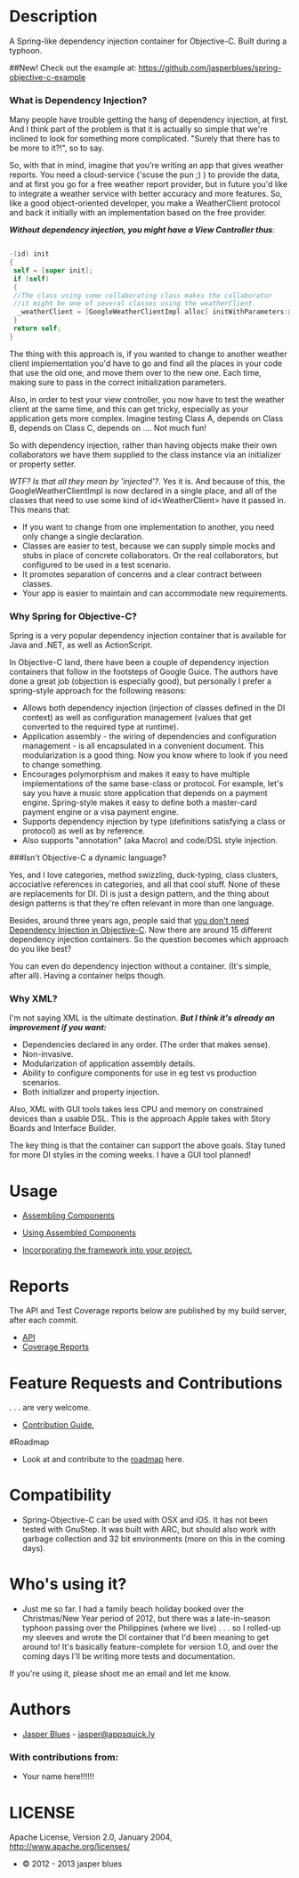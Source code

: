 # Description

A Spring-like dependency injection container for Objective-C. Built during a typhoon. 

##New! 
Check out the example at: https://github.com/jasperblues/spring-objective-c-example

### What is Dependency Injection? 

Many people have trouble getting the hang of dependency injection, at first. And I think part of the problem is that
it is actually so simple that we're inclined to look for something more complicated. "Surely that there has to be
more to it?!", so to say.  

So, with that in mind, imagine that you're writing an app that gives weather reports. You need a cloud-service ('scuse the pun ;) ) to provide the data, and at first you go for a free weather report provider, but in future you'd like to integrate a weather service with better accuracy and more features. So, like a good object-oriented developer, you make a WeatherClient protocol and back it initially with an implementation based on the free provider. 

___Without dependency injection, you might have a View Controller thus___: 

```objective-c

-(id) init 
{
 self = [super init];
 if (self) 
 {
 //The class using some collaborating class makes the collaborator
 //it might be one of several classes using the weatherClient. 
  _weatherClient = [GoogleWeatherClientImpl alloc] initWithParameters:xyz];
 }
 return self;
}

```
The thing with this approach is, if you wanted to change to another weather client implementation you'd have to go
and find all the places in your code that use the old one, and move them over to the new one. Each time, making sure to pass in the correct initialization parameters. 

Also, in order to test your view controller, you now have to test the weather client at the same time, and this 
can get tricky, especially as your application gets more complex. Imagine testing Class A, depends on Class B, depends on Class C, depends on .... Not much fun!

So with dependency injection, rather than having objects make their own collaborators we have them supplied to the class instance via an initializer or property setter. 

_WTF? Is that all they mean by 'injected'?_. Yes it is. And because of this, the GoogleWeatherClientImpl is now 
declared in a single place, and all of the classes that need to use some kind of id&lt;WeatherClient&gt; have it 
passed in. This means that: 

* If you want to change from one implementation to another, you need only change a single declaration. 
* Classes are easier to test, because we can supply simple mocks and stubs in place of concrete collaborators. Or the real collaborators, but configured to be used in a test scenario.
* It promotes separation of concerns and a clear contract between classes. 
* Your app is easier to maintain and can accommodate new requirements. 



### Why Spring for Objective-C?

Spring is a very popular dependency injection container that is available for Java and .NET, as well as ActionScript.  

In Objective-C land, there have been a couple of dependency injection containers that follow in the footsteps of 
Google Guice. The authors have done a great job (objection is especially good), but personally I prefer a 
spring-style approach for the following reasons:

* Allows both dependency injection (injection of classes defined in the DI context) as well as configuration 
 management (values that get converted to the required type at runtime).
* Application assembly - the wiring of dependencies and configuration management - is all encapsulated in a 
convenient document. This modularization is a good thing. Now you know where to look if you need to change something. 
* Encourages polymorphism and makes it easy to have multiple implementations of the same base-class or protocol. 
 For example, let's say you have a music store application that depends on a payment engine. Spring-style makes it
easy to define both a master-card payment engine or a visa payment engine.
* Supports dependency injection by type (definitions satisfying a class or protocol) as well as by reference. 
* Also supports "annotation" (aka Macro) and code/DSL style injection.



###Isn't Objective-C a dynamic language? 

Yes, and I love categories, method swizzling, duck-typing, class clusters, accociative references in categories, and 
all that cool stuff. None of these are replacements for DI. DI is just a design pattern, and the thing about design
patterns is that they're often relevant in more than one language. 

Besides, around three years ago, people said that <a href="http://stackoverflow.com/questions/309711/dependency-injection-framework-for-cocoa">
you don't need Dependency Injection in Objective-C</a>. Now there are around 15 different dependency injection 
containers. So the question becomes which approach do you like best? 

You can even do dependency injection without a container. (It's simple, after all). Having a container helps though. 



### Why XML? 

I'm not saying XML is the ultimate destination. ___But I think it's already an improvement if you want:___

* Dependencies declared in any order. (The order that makes sense).  
* Non-invasive.
* Modularization of application assembly details.  
* Ability to configure components for use in eg test vs production scenarios. 
* Both initializer and property injection. 

Also, XML with GUI tools takes less CPU and memory on constrained devices than a usable DSL. This is the approach 
Apple takes with Story Boards and Interface Builder. 

The key thing is that the container can support the above goals. Stay tuned for more DI styles in the coming weeks. 
I have a GUI tool planned! 


# Usage


* <a href="https://github.com/jasperblues/spring-objective-c/wiki/Assembling-Components">Assembling Components</a>

* <a href="https://github.com/jasperblues/spring-objective-c/wiki/Using-Assembled-Components">Using Assembled Components</a>

* <a href="https://github.com/jasperblues/spring-objective-c/wiki/Incorporating">Incorporating the framework into your project.</a>

# Reports

The API and Test Coverage reports below are published by my build server, after each commit. 

* <a href="http://jasperblues.github.com/spring-objective-c/api/index.html">API</a>
* <a href="http://jasperblues.github.com/spring-objective-c/coverage/index.html">Coverage Reports</a>



# Feature Requests and Contributions

. . . are very welcome. 

* <a href="https://github.com/jasperblues/spring-objective-c/wiki/Contribution-Guide">Contribution Guide.</a>

#Roadmap

* Look at and contribute to the <a href="https://github.com/jasperblues/spring-objective-c/wiki/Roadmap">roadmap</a> here.


# Compatibility 

* Spring-Objective-C can be used with OSX and iOS. It has not been tested with GnuStep. It was built with ARC, but
should also work with garbage collection and 32 bit environments (more on this in the coming days). 

# Who's using it? 

* Just me so far. I had a family beach holiday booked over the Christmas/New Year period of 2012, but there was a 
late-in-season typhoon passing over the Philippines (where we live) . . . so I rolled-up my sleeves and wrote the DI
container that I'd been meaning to get around to! It's basically feature-complete for version 1.0, and over the 
coming days I'll be writing more tests and documentation.
 
 If you're using it, please shoot me an email and let me know.


# Authors

* <a href="http://ph.linkedin.com/pub/jasper-blues/8/163/778">Jasper Blues</a> - <a href="mailto:jasper@appsquick.ly?Subject=spring-objective-c">jasper@appsquick.ly</a>
         
### With contributions from: 

* Your name here!!!!!!  


# LICENSE

Apache License, Version 2.0, January 2004, http://www.apache.org/licenses/

* © 2012 - 2013 jasper blues



